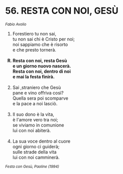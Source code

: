 # 56. RESTA CON NOI, GESÙ

<sub><i>Fabio Avolio</i></sub>

<ol>
	<li>Forestiero tu non sai,<br>
		tu non sai chi è Cristo per noi;<br>
		noi sappiamo che è risorto<br>
		e che presto tornerà.</li><br>
	<b><li type="A" value="18">Resta con noi, resta Gesù<br>
		e un giorno nuovo nascerà.<br>
		Resta con noi, dentro di noi<br>
		e mai la festa finirà.</li></b><br>
	<li value="2">Sai ,straniero che Gesù<br>
		pane e vino offriva così?<br>
		Quella sera poi scomparve<br>
		e la pace a noi lasciò.</li><br>
	<li>Il suo dono è la vita,<br>
		è l'amore vero tra noi;<br>
		se viviamo in comunione<br>
		lui con noi abiterà.</li><br>
	<li>La sua voce dentro al cuore<br>
		ogni giorno ci guiderà;<br>
		sulle strade della vita<br>
		lui con noi camminerà.</li>
</ol>
<sub><i>Festa con Gesù, Paoline (1994)</i></sub>
